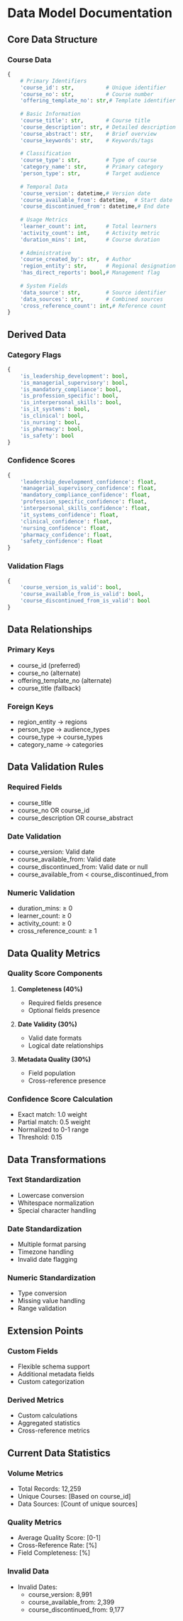 # Data Model Documentation

## Core Data Structure

### Course Data
```python
{
    # Primary Identifiers
    'course_id': str,          # Unique identifier
    'course_no': str,          # Course number
    'offering_template_no': str,# Template identifier
    
    # Basic Information
    'course_title': str,       # Course title
    'course_description': str, # Detailed description
    'course_abstract': str,    # Brief overview
    'course_keywords': str,    # Keywords/tags
    
    # Classification
    'course_type': str,        # Type of course
    'category_name': str,      # Primary category
    'person_type': str,        # Target audience
    
    # Temporal Data
    'course_version': datetime,# Version date
    'course_available_from': datetime,  # Start date
    'course_discontinued_from': datetime,# End date
    
    # Usage Metrics
    'learner_count': int,      # Total learners
    'activity_count': int,     # Activity metric
    'duration_mins': int,      # Course duration
    
    # Administrative
    'course_created_by': str,  # Author
    'region_entity': str,      # Regional designation
    'has_direct_reports': bool,# Management flag
    
    # System Fields
    'data_source': str,        # Source identifier
    'data_sources': str,       # Combined sources
    'cross_reference_count': int,# Reference count
}
```

## Derived Data

### Category Flags
```python
{
    'is_leadership_development': bool,
    'is_managerial_supervisory': bool,
    'is_mandatory_compliance': bool,
    'is_profession_specific': bool,
    'is_interpersonal_skills': bool,
    'is_it_systems': bool,
    'is_clinical': bool,
    'is_nursing': bool,
    'is_pharmacy': bool,
    'is_safety': bool
}
```

### Confidence Scores
```python
{
    'leadership_development_confidence': float,
    'managerial_supervisory_confidence': float,
    'mandatory_compliance_confidence': float,
    'profession_specific_confidence': float,
    'interpersonal_skills_confidence': float,
    'it_systems_confidence': float,
    'clinical_confidence': float,
    'nursing_confidence': float,
    'pharmacy_confidence': float,
    'safety_confidence': float
}
```

### Validation Flags
```python
{
    'course_version_is_valid': bool,
    'course_available_from_is_valid': bool,
    'course_discontinued_from_is_valid': bool
}
```

## Data Relationships

### Primary Keys
- course_id (preferred)
- course_no (alternate)
- offering_template_no (alternate)
- course_title (fallback)

### Foreign Keys
- region_entity → regions
- person_type → audience_types
- course_type → course_types
- category_name → categories

## Data Validation Rules

### Required Fields
- course_title
- course_no OR course_id
- course_description OR course_abstract

### Date Validation
- course_version: Valid date
- course_available_from: Valid date
- course_discontinued_from: Valid date or null
- course_available_from < course_discontinued_from

### Numeric Validation
- duration_mins: ≥ 0
- learner_count: ≥ 0
- activity_count: ≥ 0
- cross_reference_count: ≥ 1

## Data Quality Metrics

### Quality Score Components
1. **Completeness (40%)**
   - Required fields presence
   - Optional fields presence
   
2. **Date Validity (30%)**
   - Valid date formats
   - Logical date relationships
   
3. **Metadata Quality (30%)**
   - Field population
   - Cross-reference presence

### Confidence Score Calculation
- Exact match: 1.0 weight
- Partial match: 0.5 weight
- Normalized to 0-1 range
- Threshold: 0.15

## Data Transformations

### Text Standardization
- Lowercase conversion
- Whitespace normalization
- Special character handling

### Date Standardization
- Multiple format parsing
- Timezone handling
- Invalid date flagging

### Numeric Standardization
- Type conversion
- Missing value handling
- Range validation

## Extension Points

### Custom Fields
- Flexible schema support
- Additional metadata fields
- Custom categorization

### Derived Metrics
- Custom calculations
- Aggregated statistics
- Cross-reference metrics

## Current Data Statistics

### Volume Metrics
- Total Records: 12,259
- Unique Courses: [Based on course_id]
- Data Sources: [Count of unique sources]

### Quality Metrics
- Average Quality Score: [0-1]
- Cross-Reference Rate: [%]
- Field Completeness: [%]

### Invalid Data
- Invalid Dates: 
  - course_version: 8,991
  - course_available_from: 2,399
  - course_discontinued_from: 9,177 
